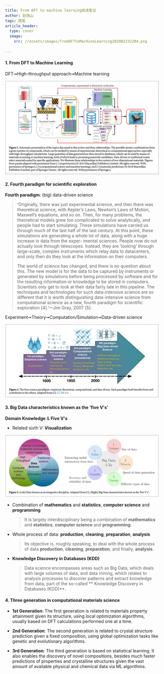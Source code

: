 ```yaml
---
title: From DFT to machine learning阅读笔记
author: 赵旭山
tags: 随笔
article_header:
  type: cover
  image:
    src: //assets/images/fromDFTtoMachineLearning202002232204.png

---
```


#### 1. From DFT to Machine Learning

DFT➞High-throughput approach➞Machine learning

![](/assets/images/fromDFTtoMLFigure1_202002232212.png)

#### 2. Fourth paradigm for scientific exploration

**Fourth paradigm**: (big) data-driven science

> ‘Originally, there was just experimental science, and then there was theoretical science, with Kepler’s Laws, Newton’s Laws of Motion, Maxwell’s equations, and so on. Then, for many problems, the theoretical models grew too complicated to solve analytically, and people had to start simulating. These simulations have carried us through much of the last half of the last century. At this point, these simulations are generating a whole lot of data, along with a huge increase in data from the exper- imental sciences. People now do not actually look through telescopes. Instead, they are ‘looking’ through large-scale, complex instruments which relay data to datacenters, and only then do they look at the information on their computers.
>
> The world of science has changed, and there is no question about this. The new model is for the data to be captured by instruments or generated by simulations before being processed by software and for the resulting information or knowledge to be stored in computers. Scientists only get to look at their data fairly late in this pipeline. The techniques and technologies for such data-intensive science are so different that it is worth distinguishing data-intensive science from computational science as a new, fourth paradigm for scientific exploration [4].’—Jim Gray, 2007 [5].

Experiment➞Theory➞Computation/Simulation➞Data-driven science

![](/assets/images/fromDFTtoMLFigure2_202002232227.png)

#### 3. Big Data characteristics known as the 'five V's'

**Domain Knowledge** & **Five V's**

* Related sixth V: **Visualization**

![](/assets/images/fromDFTtoMLFigure3_202002232300.png)

* Combination of **mathematics** and **statistics**, **computer science** and **programming**

  > It is largely interdisciplinary being a combination of **mathematics** and **statistics**, **computer science** and **programming**.

* Whole process of data: **production**, **cleaning**, **preparation**, **analysis**

  > Its objective is, roughly speaking, to deal with the whole process of data **production**, **cleaning**, **preparation**, and finally, **analysis**.

* **Knowledge Discovery in Databases (KDD)**

  > Data science encompasses areas such as Big Data, which deals with large volumes of data, and data mining, which relates to analysis processes to discover patterns and extract knowledge from data, part of the so-called ** Knowledge Discovery in Databases (KDD)**.

#### 4. Three generation in computational materials science

* **1st Generation**: The first generation is related to materials property attainment given its structure, using local optimization algorithms, usually based on DFT calculations performed one at a time.

* **2nd Generation**: The second generation is related to crystal structure prediction given a  fixed composition, using global optimization tasks like genetic and evolutionary algorithms.

* **3rd Generation**: The third generation is based on statistical learning. It also enables the discovery of novel compositions, besides much faster predictions of properties and crystalline structures given the vast amount of available physical and chemical data via ML algorithms.